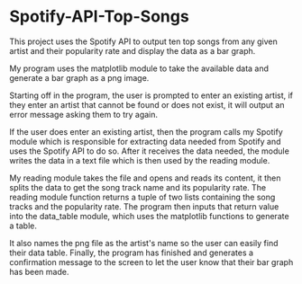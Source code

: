 # Spotify-API-Top-Songs
This project uses the Spotify API to output ten top songs from any given artist and their popularity rate and display the data as a bar graph.

My program uses the matplotlib module to take the available data and generate a bar graph as a png image. 

Starting off in the program, the user is prompted to enter an existing artist, if they enter an artist that cannot be found or does not exist, it will output an error message asking them to try again. 

If the user does enter an existing artist, then the program calls my Spotify module which is responsible for extracting data needed from Spotify and uses the Spotify API to do so. After it receives the data needed, the module writes the data in a text file which is then used by the reading module. 

My reading module takes the file and opens and reads its content, it then splits the data to get the song track name and its popularity rate. The reading module function returns a tuple of two lists containing the song tracks and the popularity rate. The program then inputs that return value into the data_table module, which uses the matplotlib functions to generate a table. 

It also names the png file as the artist's name so the user can easily find their data table. 
Finally, the program has finished and generates a confirmation message to the screen to let the user know that their bar graph has been made.
